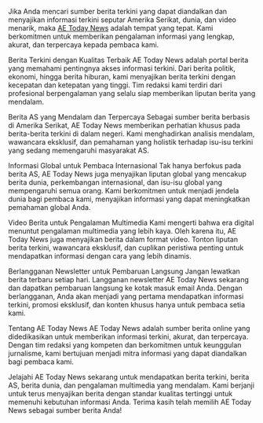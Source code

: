 Jika Anda mencari sumber berita terkini yang dapat diandalkan dan menyajikan informasi terkini seputar Amerika Serikat, dunia, dan video menarik, maka <a href="[http://exampledemo.com](https://www.aetodaynews.com/)">AE Today News</a> adalah tempat yang tepat. Kami berkomitmen untuk memberikan pengalaman informasi yang lengkap, akurat, dan terpercaya kepada pembaca kami.

Berita Terkini dengan Kualitas Terbaik
AE Today News adalah portal berita yang memahami pentingnya akses informasi terkini. Dari berita politik, ekonomi, hingga berita hiburan, kami menyajikan berita terkini dengan kecepatan dan ketepatan yang tinggi. Tim redaksi kami terdiri dari profesional berpengalaman yang selalu siap memberikan liputan berita yang mendalam.

Berita AS yang Mendalam dan Terpercaya
Sebagai sumber berita berbasis di Amerika Serikat, AE Today News memberikan perhatian khusus pada berita-berita terkini di dalam negeri. Kami menghadirkan analisis mendalam, wawancara eksklusif, dan pemahaman yang holistik terhadap isu-isu terkini yang sedang memengaruhi masyarakat AS.

Informasi Global untuk Pembaca Internasional
Tak hanya berfokus pada berita AS, AE Today News juga menyajikan liputan global yang mencakup berita dunia, perkembangan internasional, dan isu-isu global yang mempengaruhi semua orang. Kami berkomitmen untuk menjadi jendela dunia bagi pembaca kami, menyajikan informasi yang dapat meningkatkan pemahaman global Anda.

Video Berita untuk Pengalaman Multimedia
Kami mengerti bahwa era digital menuntut pengalaman multimedia yang lebih kaya. Oleh karena itu, AE Today News juga menyajikan berita dalam format video. Tonton liputan berita terkini, wawancara eksklusif, dan cuplikan peristiwa penting untuk mendapatkan informasi dengan cara yang lebih dinamis.

Berlangganan Newsletter untuk Pembaruan Langsung
Jangan lewatkan berita terbaru setiap hari. Langganan newsletter AE Today News sekarang dan dapatkan pembaruan langsung ke kotak masuk email Anda. Dengan berlangganan, Anda akan menjadi yang pertama mendapatkan informasi terkini, promosi eksklusif, dan konten khusus hanya untuk pembaca setia kami.

Tentang AE Today News
AE Today News adalah sumber berita online yang didedikasikan untuk memberikan informasi terkini, akurat, dan terpercaya. Dengan tim redaksi yang kompeten dan berkomitmen untuk keunggulan jurnalisme, kami bertujuan menjadi mitra informasi yang dapat diandalkan bagi pembaca kami.

Jelajahi AE Today News sekarang untuk mendapatkan berita terkini, berita AS, berita dunia, dan pengalaman multimedia yang mendalam. Kami berjanji untuk terus menyajikan berita dengan standar kualitas tertinggi untuk memenuhi kebutuhan informasi Anda. Terima kasih telah memilih AE Today News sebagai sumber berita Anda!

